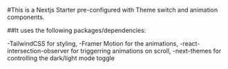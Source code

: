 #This is a Nextjs Starter pre-configured with Theme switch and animation components.

##It uses the following packages/dependencies:

-TailwindCSS for styling,
-Framer Motion for the animations,
-react-intersection-observer for triggerring animations on scroll,
-next-themes for controlling the dark/light mode toggle

